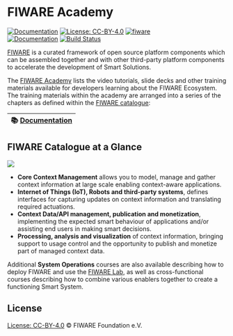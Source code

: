 # FIWARE Academy

[![Documentation](https://nexus.lab.fiware.org/repository/raw/public/badges/chapters/documentation.svg)](https://fiware-academy.rtfd.io)
[![License: CC-BY-4.0](https://img.shields.io/github/license/fiware/academy.svg)](https://creativecommons.org/licenses/by/4.0/)
[![fiware](https://nexus.lab.fiware.org/repository/raw/public/badges/stackoverflow/fiware.svg)](https://stackoverflow.com/questions/tagged/fiware)
<br/> [![Documentation](https://img.shields.io/readthedocs/fiware-academy.svg)](https://fiware-academy.rtfd.io)
[![Build Status](https://img.shields.io/travis/FIWARE/academy.svg)](https://travis-ci.org/FIWARE/academy)

[FIWARE](https://www.fiware.org) is a curated framework of open source platform components which can be assembled
together and with other third-party platform components to accelerate the development of Smart Solutions.

The [FIWARE Academy](https://fiware-academy.rtfd.io) lists the video tutorials, slide decks and other training materials
available for developers learning about the FIWARE Ecosystem. The training materials within the academy are arranged
into a series of the chapters as defined within the [FIWARE catalogue](https://www.fiware.org/developers/catalogue/):

| :books: [Documentation](https://fiware-academy.rtfd.io) |
| ------------------------------------------------------- |


## FIWARE Catalogue at a Glance

![](https://fiware.github.io/catalogue/img/catalogue.png)

-   **Core Context Management** allows you to model, manage and gather context information at large scale enabling
    context-aware applications.
-   **Internet of Things (IoT), Robots and third-party systems**, defines interfaces for capturing updates on context
    information and translating required actuations.
-   **Context Data/API management, publication and monetization**, implementing the expected smart behaviour of
    applications and/or assisting end users in making smart decisions.
-   **Processing, analysis and visualization** of context information, bringing support to usage control and the
    opportunity to publish and monetize part of managed context data.

Additional **System Operations** courses are also available describing how to deploy FIWARE and use the
[FIWARE Lab](https://account.lab.fiware.org/), as well as cross-functional courses describing how to combine various
enablers together to create a functioning Smart System.

## License

[License: CC-BY-4.0](LICENSE) © FIWARE Foundation e.V.

